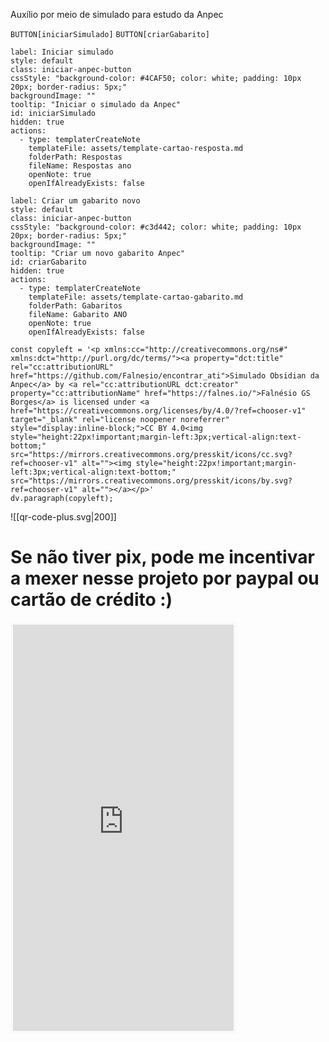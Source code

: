 Auxílio por meio de simulado para estudo da Anpec

`BUTTON[iniciarSimulado]` `BUTTON[criarGabarito]`

```meta-bind-button
label: Iniciar simulado
style: default
class: iniciar-anpec-button
cssStyle: "background-color: #4CAF50; color: white; padding: 10px 20px; border-radius: 5px;"
backgroundImage: ""
tooltip: "Iniciar o simulado da Anpec"
id: iniciarSimulado
hidden: true
actions:
  - type: templaterCreateNote
    templateFile: assets/template-cartao-resposta.md
    folderPath: Respostas
    fileName: Respostas ano
    openNote: true
    openIfAlreadyExists: false
```
```meta-bind-button
label: Criar um gabarito novo
style: default
class: iniciar-anpec-button
cssStyle: "background-color: #c3d442; color: white; padding: 10px 20px; border-radius: 5px;"
backgroundImage: ""
tooltip: "Criar um novo gabarito Anpec"
id: criarGabarito
hidden: true
actions:
  - type: templaterCreateNote
    templateFile: assets/template-cartao-gabarito.md
    folderPath: Gabaritos
    fileName: Gabarito ANO
    openNote: true
    openIfAlreadyExists: false
```



```dataviewjs
const copyleft = '<p xmlns:cc="http://creativecommons.org/ns#" xmlns:dct="http://purl.org/dc/terms/"><a property="dct:title" rel="cc:attributionURL" href="https://github.com/Falnesio/encontrar_ati">Simulado Obsidian da Anpec</a> by <a rel="cc:attributionURL dct:creator" property="cc:attributionName" href="https://falnes.io/">Falnésio GS Borges</a> is licensed under <a href="https://creativecommons.org/licenses/by/4.0/?ref=chooser-v1" target="_blank" rel="license noopener noreferrer" style="display:inline-block;">CC BY 4.0<img style="height:22px!important;margin-left:3px;vertical-align:text-bottom;" src="https://mirrors.creativecommons.org/presskit/icons/cc.svg?ref=chooser-v1" alt=""><img style="height:22px!important;margin-left:3px;vertical-align:text-bottom;" src="https://mirrors.creativecommons.org/presskit/icons/by.svg?ref=chooser-v1" alt=""></a></p>'
dv.paragraph(copyleft);
```


![[qr-code-plus.svg|200]]
# Se não tiver pix, pode me incentivar a mexer nesse projeto por paypal ou cartão de crédito :)

<iframe id='kofiframe' src='https://ko-fi.com/falnesio/?hidefeed=true&widget=true&embed=true&preview=true' style='border:none;width:70%;padding:4px;background:#f9f9f9;' height='650' title='falnesio'></iframe>